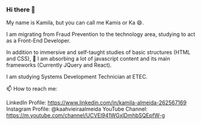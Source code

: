 ### Hi there 👋

My name is Kamila, but you can call me Kamis or Ka 😄.

I am migrating from Fraud Prevention to the technology area, 
studying to act as a Front-End Developer.

In addition to immersive and self-taught studies of basic structures (HTML and CSS), 
🌱 I am absorbing a lot of javascript content and its main frameworks (Currently JQuery and React).

I am studying Systems Development Technician at ETEC.

📫 How to reach me:

LinkedIn Profile: https://www.linkedin.com/in/kamila-almeida-262567169
Instagram Profile: @kaahvieiraalmeida
YouTube Channel: https://m.youtube.com/channel/UCVEl941WGxIDmhbSQEpfW-g
<!--
**Kamila-Vieira/Kamila-Vieira** is a ✨ _special_ ✨ repository because its `README.md` (this file) appears on your GitHub profile.

Here are some ideas to get you started:

- 🔭 I’m currently working on ...
- 🌱 I’m currently learning ...
- 👯 I’m looking to collaborate on ...
- 🤔 I’m looking for help with ...
- 💬 Ask me about ...
- 📫 How to reach me: ...
- 😄 Pronouns: ...
- ⚡ Fun fact: ...
-->
